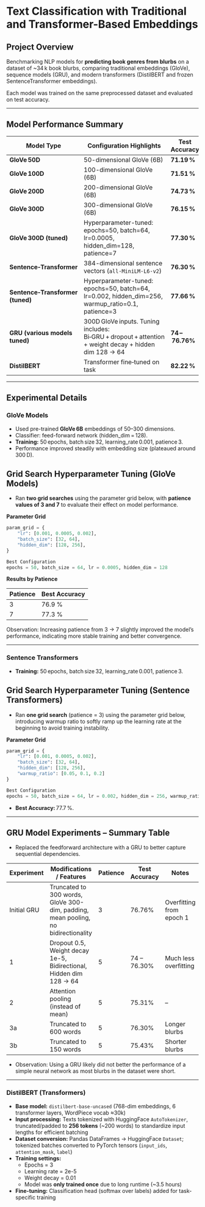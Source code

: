 # Text Classification with Traditional and Transformer-Based Embeddings

## Project Overview

Benchmarking NLP models for **predicting book genres from blurbs** on a dataset of ~34 k book blurbs, comparing traditional embeddings (GloVe), sequence models (GRU), and modern transformers (DistilBERT and frozen SentenceTransformer embeddings).

Each model was trained on the same preprocessed dataset and evaluated on test accuracy.

---

## Model Performance Summary

| Model Type | Configuration Highlights | Test Accuracy |
|-------------|--------------------------|----------------|
| **GloVe 50D** | 50-dimensional GloVe (6B) | **71.19 %** |
| **GloVe 100D** | 100-dimensional GloVe (6B) | **71.51 %** |
| **GloVe 200D** | 200-dimensional GloVe (6B) | **74.73 %** |
| **GloVe 300D** | 300-dimensional GloVe (6B) | **76.15 %** |
| **GloVe 300D (tuned)** | Hyperparameter-tuned: epochs=50, batch=64, lr=0.0005, hidden_dim=128, patience=7 | **77.30 %** |
| **Sentence‑Transformer** | 384-dimensional sentence vectors (`all‑MiniLM‑L6‑v2`) | **76.30 %** |
| **Sentence‑Transformer (tuned)** | Hyperparameter-tuned: epochs=50, batch=64, lr=0.002, hidden_dim=256, warmup_ratio=0.1, patience=3 | **77.66 %** |
| **GRU (various models tuned)** | 300D GloVe inputs. Tuning includes: Bi‑GRU + dropout + attention + weight decay + hidden dim 128 -> 64 | **74 – 76.76%** |
| **DistilBERT** | Transformer fine‑tuned on task | **82.22 %** |


---

## Experimental Details

### GloVe Models
- Used pre-trained **GloVe 6B** embeddings of 50–300 dimensions.  
- Classifier: feed-forward network (hidden_dim = 128).  
- **Training:** 50 epochs, batch size 32, learning_rate 0.001, patience 3.  
- Performance improved steadily with embedding size (plateaued around 300 D).


## Grid Search Hyperparameter Tuning (GloVe Models)

- Ran **two grid searches** using the parameter grid below, with **patience values of 3 and 7** to evaluate their effect on model performance.

**Parameter Grid**
```python
param_grid = {
    "lr": [0.001, 0.0005, 0.002],
    "batch_size": [32, 64],
    "hidden_dim": [128, 256],
}

Best Configuration
epochs = 50, batch_size = 64, lr = 0.0005, hidden_dim = 128
```

**Results by Patience**

| Patience | Best Accuracy |
| -------- | ------------- |
| 3        | 76.9 %        |
| 7        | 77.3 %        |


Observation:
Increasing patience from 3 → 7 slightly improved the model’s performance, indicating more stable training and better convergence.

---

### Sentence Transformers


- **Training:** 50 epochs, batch size 32, learning_rate 0.001, patience 3.

##  Grid Search Hyperparameter Tuning (Sentence Transformers)

- Ran **one grid search** (patience = 3) using the parameter grid below, introducing warmup ratio to softly ramp up the learning rate at the beginning to avoid training instability.

**Parameter Grid**
```python
param_grid = {
    "lr": [0.001, 0.0005, 0.002],
    "batch_size": [32, 64],
    "hidden_dim": [128, 256],
    "warmup_ratio": [0.05, 0.1, 0.2]
}

Best Configuration
epochs = 50, batch_size = 64, lr = 0.002, hidden_dim = 256, warmup_ratio = 0.1
```

- **Best Accuracy:** 77.7 %.  



---

## GRU Model Experiments – Summary Table

- Replaced the feedforward architecture with a GRU to better capture sequential dependencies.

| Experiment | Modifications / Features | Patience | Test Accuracy | Notes |
|------------|-------------------------|----------|---------------|-------|
| Initial GRU | Truncated to 300 words, GloVe 300-dim, padding, mean pooling, no bidirectionality | 3 | 76.76% | Overfitting from epoch 1 |
| 1 | Dropout 0.5, Weight decay 1e-5, Bidirectional, Hidden dim 128 → 64 | 5 | 74 – 76.30% | Much less overfitting |
| 2 | Attention pooling (instead of mean) | 5 | 75.31% | – |
| 3a | Truncated to 600 words | 5 | 76.30% | Longer blurbs |
| 3b | Truncated to 150 words | 5 | 75.43% | Shorter blurbs |

- Observation: Using a GRU likely did not better the performance of a simple neural network as most blurbs in the dataset were short.
---

### DistilBERT (Transformers)
  
- **Base model:** `distilbert-base-uncased` (768-dim embeddings, 6 transformer layers, WordPiece vocab ≈30k)  
- **Input processing:** Texts tokenized with HuggingFace `AutoTokenizer`, truncated/padded to **256 tokens** (~200 words) to standardize input lengths for efficient batching  
- **Dataset conversion:** Pandas DataFrames → HuggingFace `Dataset`; tokenized batches converted to PyTorch tensors (`input_ids`, `attention_mask`, `label`)  
- **Training settings:**  
  - Epochs = 3  
  - Learning rate = 2e-5  
  - Weight decay = 0.01  
  - Model was **only trained once** due to long runtime (~3.5 hours)  
- **Fine-tuning:** Classification head (softmax over labels) added for task-specific training


